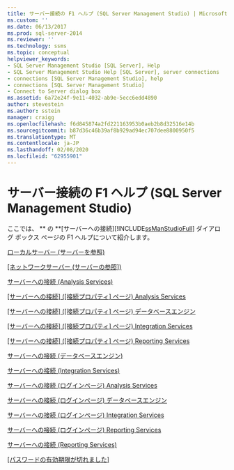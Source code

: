 ```yaml
---
title: サーバー接続の F1 ヘルプ (SQL Server Management Studio) | Microsoft Docs
ms.custom: ''
ms.date: 06/13/2017
ms.prod: sql-server-2014
ms.reviewer: ''
ms.technology: ssms
ms.topic: conceptual
helpviewer_keywords:
- SQL Server Management Studio [SQL Server], Help
- SQL Server Management Studio Help [SQL Server], server connections
- connections [SQL Server Management Studio], help
- connections [SQL Server Management Studio]
- Connect to Server dialog box
ms.assetid: 6a72e24f-9e11-4032-ab9e-5ecc6edd4890
author: stevestein
ms.author: sstein
manager: craigg
ms.openlocfilehash: f6d845874a2fd221163953b0aeb2b8d32516e14b
ms.sourcegitcommit: b87d36c46b39af8b929ad94ec707dee8800950f5
ms.translationtype: MT
ms.contentlocale: ja-JP
ms.lasthandoff: 02/08/2020
ms.locfileid: "62955901"
---
```

# <a name="f1-help-for-server-connections-sql-server-management-studio"></a>サーバー接続の F1 ヘルプ (SQL Server Management Studio)
  ここでは、 ** の **[サーバーへの接続][!INCLUDE[ssManStudioFull](../../includes/ssmanstudiofull-md.md)] ダイアログ ボックス ページの F1 ヘルプについて紹介します。  
  
 [ローカルサーバー &#40;サーバーを参照&#41;](../../database-engine/browse-for-servers-local-servers.md)  
  
 [[ネットワークサーバー &#40;サーバーの参照]&#41;](../../database-engine/browse-for-servers-network-servers.md)  
  
 [サーバーへの接続 &#40;Analysis Services&#41;](../../database-engine/connect-to-server-analysis-services.md)  
  
 [[サーバーへの接続] &#40;[接続プロパティ] ページ&#41; Analysis Services](../../database-engine/connect-to-server-connection-properties-page-analysis-services.md)  
  
 [[サーバーへの接続] &#40;[接続プロパティ] ページ&#41; データベースエンジン](connect-to-server-connection-properties-page-database-engine.md)  
  
 [[サーバーへの接続] &#40;[接続プロパティ] ページ&#41; Integration Services](../../database-engine/connect-to-server-connection-properties-page-integration-services.md)  
  
 [[サーバーへの接続] &#40;[接続プロパティ] ページ&#41; Reporting Services](../../database-engine/connect-to-server-connection-properties-page-reporting-services.md)  
  
 [サーバーへの接続 &#40;データベースエンジン&#41;](connect-to-server-database-engine.md)  
  
 [サーバーへの接続 &#40;Integration Services&#41;](../../database-engine/connect-to-server-integration-services.md)  
  
 [サーバーへの接続 &#40;ログインページ&#41; Analysis Services](../../database-engine/connect-to-server-login-page-analysis-services.md)  
  
 [サーバーへの接続 &#40;ログインページ&#41; データベースエンジン](connect-to-server-login-page-database-engine.md)  
  
 [サーバーへの接続 &#40;ログインページ&#41; Integration Services](../../database-engine/connect-to-server-login-page-integration-services.md)  
  
 [サーバーへの接続 &#40;ログインページ&#41; Reporting Services](../../database-engine/connect-to-server-login-page-reporting-services.md)  
  
 [サーバーへの接続 &#40;Reporting Services&#41;](../../database-engine/connect-to-server-reporting-services.md)  
  
 [[パスワードの有効期限が切れました]](../../database-engine/password-expired.md)  
  
  
